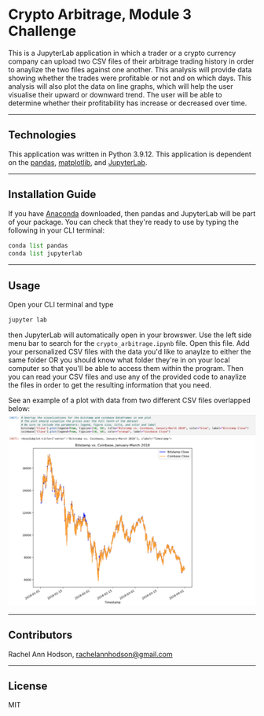 # Crypto Arbitrage, Module 3 Challenge

This is a JupyterLab application in which a trader or a crypto currency company can upload two CSV files of their arbitrage trading history in order to anaylize the two files against one another. This analysis will provide data showing whether the trades were profitable or not and on which days. This analysis will also plot the data on line graphs, which will help the user visualise their upward or downward trend. The user will be able to determine whether their profitability has increase or decreased over time.

---

## Technologies

This application was written in Python 3.9.12. This application is dependent on the [pandas](https://pandas.pydata.org/), [matplotlib](https://matplotlib.org/), and [JupyterLab](https://jupyter.org/).

---

## Installation Guide

If you have [Anaconda](https://www.anaconda.com/products/distribution) downloaded, then pandas and JupyterLab will be part of your package. You can check that they're ready to use by typing the following in your CLI terminal:
```python
conda list pandas
conda list jupyterlab
```

---

## Usage

Open your CLI terminal and type
```python
jupyter lab
```
then JupyterLab will automatically open in your browswer. Use the left side menu bar to search for the `crypto_arbitrage.ipynb` file. Open this file. Add your personalized CSV files with the data you'd like to anaylze to either the same folder OR you should know what folder they're in on your local computer so that you'll be able to access them within the program. Then you can read your CSV files and use any of the provided code to anaylize the files in order to get the resulting information that you need.

See an example of a plot with data from two different CSV files overlapped below:
![example_1](usage_image_1.png)

---

## Contributors

Rachel Ann Hodson, rachelannhodson@gmail.com

---

## License

MIT
